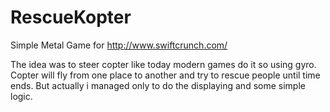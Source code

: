 RescueKopter
============

Simple Metal Game for http://www.swiftcrunch.com/

The idea was to steer copter like today modern games do it so using gyro. Copter will fly from one place to another and try to rescue people until time ends. But actually i managed only to do the displaying and some simple logic.
